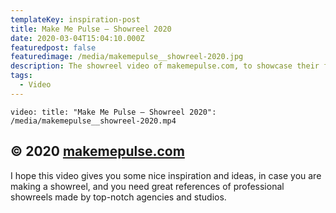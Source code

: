 ```yaml
---
templateKey: inspiration-post
title: Make Me Pulse — Showreel 2020
date: 2020-03-04T15:04:10.000Z
featuredpost: false
featuredimage: /media/makemepulse__showreel-2020.jpg
description: The showreel video of makemepulse.com, to showcase their featured projects and work on a gorgeous video.
tags:
  - Video
---
```


`video: title: "Make Me Pulse — Showreel 2020": /media/makemepulse__showreel-2020.mp4`

## © 2020 [makemepulse.com](https://www.makemepulse.com)

I hope this video gives you some nice inspiration and ideas, in case you are making a showreel, and you need great references of professional showreels made by top-notch agencies and studios.
